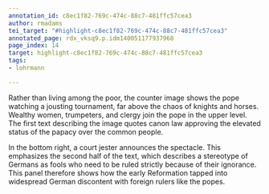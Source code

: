 ```yaml
---
annotation_id: c8ec1f82-769c-474c-88c7-481ffc57cea3
author: rmadams
tei_target: "#highlight-c8ec1f82-769c-474c-88c7-481ffc57cea3"
annotated_page: rdx_vksq9.p.idm140051177937968
page_index: 14
target: highlight-c8ec1f82-769c-474c-88c7-481ffc57cea3
tags:
- lohrmann

---
```

Rather than living among the poor, the counter image shows the pope watching a jousting tournament, far above the chaos of knights and horses. Wealthy women, trumpeters, and clergy join the pope in the upper level. The first text describing the image quotes canon law approving the elevated status of the papacy over the common people.

In the bottom right, a court jester announces the spectacle. This emphasizes the second half of the text, which describes a stereotype of Germans as fools who need to be ruled strictly because of their ignorance. This panel therefore shows how the early Reformation tapped into widespread German discontent with foreign rulers like the popes.